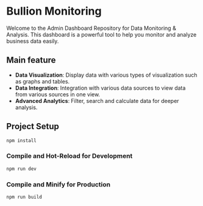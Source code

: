 # Bullion Monitoring

Welcome to the Admin Dashboard Repository for Data Monitoring & Analysis. This dashboard is a powerful tool to help you monitor and analyze business data easily.

## Main feature

- **Data Visualization**: Display data with various types of visualization such as graphs and tables.
- **Data Integration**: Integration with various data sources to view data from various sources in one view.
- **Advanced Analytics**: Filter, search and calculate data for deeper analysis.

## Project Setup

```sh
npm install
```

### Compile and Hot-Reload for Development

```sh
npm run dev
```

### Compile and Minify for Production

```sh
npm run build
```





